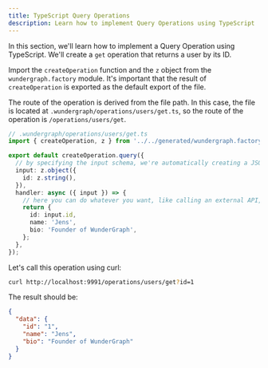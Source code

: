 ```yaml
---
title: TypeScript Query Operations
description: Learn how to implement Query Operations using TypeScript
---
```


In this section, we'll learn how to implement a Query Operation using TypeScript.
We'll create a `get` operation that returns a user by its ID.

Import the `createOperation` function and the `z` object from the `wundergraph.factory` module.
It's important that the result of `createOperation` is exported as the default export of the file.

The route of the operation is derived from the file path.
In this case, the file is located at `.wundergraph/operations/users/get.ts`,
so the route of the operation is `/operations/users/get`.

```typescript
// .wundergraph/operations/users/get.ts
import { createOperation, z } from '../../generated/wundergraph.factory';

export default createOperation.query({
  // by specifying the input schema, we're automatically creating a JSON Schema for input validation
  input: z.object({
    id: z.string(),
  }),
  handler: async ({ input }) => {
    // here you can do whatever you want, like calling an external API, a database, or other operations via the operations client
    return {
      id: input.id,
      name: 'Jens',
      bio: 'Founder of WunderGraph',
    };
  },
});
```

Let's call this operation using curl:

```bash
curl http://localhost:9991/operations/users/get?id=1
```

The result should be:

```json
{
  "data": {
    "id": "1",
    "name": "Jens",
    "bio": "Founder of WunderGraph"
  }
}
```
